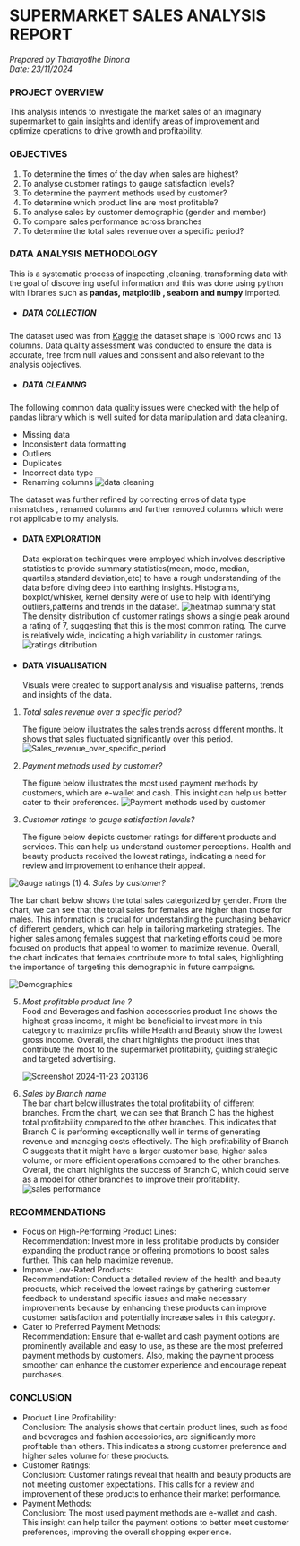 # SUPERMARKET SALES ANALYSIS REPORT
_Prepared by Thatayotlhe Dinona_  
  _Date: 23/11/2024_

### PROJECT OVERVIEW 
This analysis intends to investigate the market sales of an imaginary supermarket to gain insights and identify areas of improvement and optimize operations to drive growth and profitability. 
### OBJECTIVES
1. To determine the times of the day when sales are highest?
2. To analyse customer ratings to gauge satisfaction levels?
3. To determine the payment methods used by customer?
4. To determine which product line are most profitable?
5. To analyse sales by customer demographic (gender and member)
6. To compare sales performance across branches
7. To determine the total sales revenue over a specific period?


### DATA ANALYSIS METHODOLOGY
This is a systematic process of inspecting ,cleaning, transforming data with the goal of discovering useful information and this was done using python with libraries such as **pandas, matplotlib , seaborn and numpy** imported.
 * ##### DATA COLLECTION 
The dataset used was from [Kaggle](https://www.kaggle.com/datasets/aungpyaeap/supermarket-sales) the dataset shape is 1000 rows and 13 columns. Data quality assessment was conducted to ensure the data is accurate, free from null values and consisent and also relevant to the analysis objectives.
* ##### DATA CLEANING
The following common data quality issues were checked with the help of pandas library which is well suited for data manipulation and data cleaning.  
* Missing data
* Inconsistent data formatting
* Outliers
* Duplicates
* Incorrect data type
* Renaming columns
   ![data cleaning](https://github.com/user-attachments/assets/bee20cd2-9875-4332-934c-dee4e39b6723)

 The dataset was further refined by correcting erros of data type mismatches , renamed columns and further removed columns which were not applicable to my analysis. 

* #### DATA EXPLORATION
  Data exploration techinques were employed which involves descriptive statistics to provide summary statistics(mean, mode, median, quartiles,standard deviation,etc) to have a rough understanding of the data before diving deep into earthing insights. Histograms, boxplot/whisker, kernel density were of use to help with identifying outliers,patterns and trends in the dataset.
![heatmap summary stat](https://github.com/user-attachments/assets/d9b9fd11-f6b7-4373-b51b-0f09b4b8575a)
The density distribution of customer ratings shows a single peak around a rating of 7, suggesting that this is the most common rating. The curve is relatively wide, indicating a high variability in customer ratings. 
![ratings ditribution](https://github.com/user-attachments/assets/18050c59-0edf-4a36-8e6d-262edd1b5cb3)

  
* #### DATA VISUALISATION
  Visuals were created to support analysis and visualise patterns, trends and insights of the data.

 1.  *Total sales revenue over a specific period?*
    
     The figure below illustrates the sales trends across different months. It shows that sales fluctuated significantly over this period.
![Sales_revenue_over_specific_period](https://github.com/user-attachments/assets/b1ab8975-6741-4e43-8dab-ffbd104725c7)

   
2. *Payment methods used by customer?*
     
   The figure below illustrates the most used payment methods by customers, which are e-wallet and cash. This insight can help us better cater to their preferences.
   ![Payment methods used by customer](https://github.com/user-attachments/assets/734f0e5a-4904-41ca-aa4d-0ca8f9fb9ff7)
3. *Customer ratings to gauge satisfaction levels?*
   
   The figure below depicts customer ratings for different products and services. This can help us understand customer perceptions. Health and beauty products received the lowest ratings, indicating a need for review and improvement to enhance their appeal.
   
  ![Gauge ratings (1)](https://github.com/user-attachments/assets/24de4456-f930-444f-a884-2249e6faebc9)
4. *Sales by customer?*  

The bar chart below shows the total sales categorized by gender. From the chart, we can see that the total sales for females are higher than those for males. This information is crucial for understanding the purchasing behavior of different genders, which can help in tailoring marketing strategies. The higher sales among females suggest that marketing efforts could be more focused on products that appeal to women to maximize revenue. Overall, the chart indicates that females contribute more to total sales, highlighting the importance of targeting this demographic in future campaigns.  

![Demographics](https://github.com/user-attachments/assets/579fbe4b-31c3-4452-aaaf-e5022502b282)

5. *Most profitable product line ?*  
   Food and Beverages and fashion accessories product line shows the highest gross income, it might be beneficial to invest more in this category to maximize profits while Health and Beauty show the lowest gross income. Overall, the chart highlights the product lines that contribute the most to the supermarket profitability, guiding strategic and targeted advertising.
    
   ![Screenshot 2024-11-23 203136](https://github.com/user-attachments/assets/a5016fbd-33e6-4024-a7f0-047a00287c2d)
   
6. *Sales by Branch name*  
   The bar chart below illustrates the total profitability of different branches. From the chart, we can see that Branch C has the highest total profitability compared to the other branches. This indicates that Branch C is performing exceptionally well in terms of generating revenue and managing costs effectively. The high profitability of Branch C suggests that it might have a larger customer base, higher sales volume, or more efficient operations compared to the other branches. Overall, the chart highlights the success of Branch C, which could serve as a model for other branches to improve their profitability.
 ![sales performance](https://github.com/user-attachments/assets/a5b23a43-0124-40c4-9d38-f45c10a6fcd4)
### RECOMMENDATIONS
* Focus on High-Performing Product Lines:  
Recommendation: Invest more in less profitable products by consider expanding the product range or offering promotions to boost sales further. This can help maximize revenue.   
* Improve Low-Rated Products:  
Recommendation: Conduct a detailed review of the health and beauty products, which received the lowest ratings by gathering customer feedback to understand specific issues and make necessary improvements because by  enhancing these products can improve customer satisfaction and potentially increase sales in this category.  
* Cater to Preferred Payment Methods:  
Recommendation: Ensure that e-wallet and cash payment options are prominently available and easy to use, as these are the most preferred payment methods by customers. Also, making the payment process smoother can enhance the customer experience and encourage repeat purchases.  

### CONCLUSION  
* Product Line Profitability:  
Conclusion: The analysis shows that certain product lines, such as food and beverages and fashion accessiories, are significantly more profitable than others. This indicates a strong customer preference and higher sales volume for these products.  
* Customer Ratings:  
Conclusion: Customer ratings reveal that health and beauty products are not meeting customer expectations. This calls for a review and improvement of these products to enhance their market performance.  
* Payment Methods:  
Conclusion: The most used payment methods are e-wallet and cash. This insight can help tailor the payment options to better meet customer preferences, improving the overall shopping experience.  




